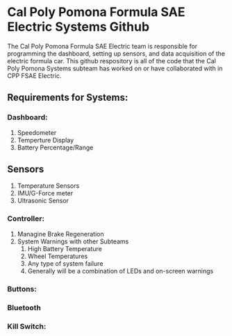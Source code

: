 # Cal Poly Pomona Formula SAE Electric Systems Github
The Cal Poly Pomona Formula SAE Electric team is responsible for programming the dashboard, setting up sensors, and data acquisition of the electric formula car. This github respository is all of the code that the Cal Poly Pomona Systems subteam has worked on or have collaborated with in CPP FSAE Electric.
## Requirements for Systems:
### Dashboard:
1. Speedometer
2. Temperture Display
3. Battery Percentage/Range
## Sensors
1. Temperature Sensors
2. IMU/G-Force meter
3. Ultrasonic Sensor
### Controller:
1. Managine Brake Regeneration
2. System Warnings with other Subteams
   1. High Battery Temperature
   2. Wheel Temperatures
   3. Any type of system failure
   4. Generally will be a combination of LEDs and on-screen warnings
### Buttons:
### Bluetooth
### Kill Switch:



